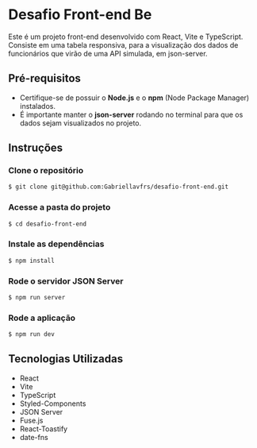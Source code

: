 # Desafio Front-end Be

Este é um projeto front-end desenvolvido com React, Vite e TypeScript. Consiste em uma tabela responsiva, para a visualização dos dados de funcionários que virão de uma API simulada, em json-server.

## Pré-requisitos

- Certifique-se de possuir o **Node.js** e o **npm** (Node Package Manager) instalados.
- É importante manter o **json-server** rodando no terminal para que os dados sejam visualizados no projeto.

## Instruções

### Clone o repositório

```bash
$ git clone git@github.com:Gabriellavfrs/desafio-front-end.git
```

### Acesse a pasta do projeto

```bash
$ cd desafio-front-end
```

### Instale as dependências

```bash
$ npm install
```

### Rode o servidor JSON Server

```bash
$ npm run server
```

### Rode a aplicação

```bash
$ npm run dev
```

## Tecnologias Utilizadas

- React
- Vite
- TypeScript
- Styled-Components
- JSON Server
- Fuse.js
- React-Toastify
- date-fns
